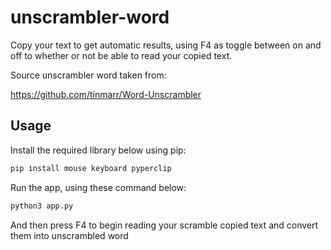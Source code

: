 # unscrambler-word
Copy your text to get automatic results, using F4 as toggle between on and off to whether or not be able to read your copied text.

Source unscrambler word taken from:

https://github.com/tinmarr/Word-Unscrambler


## Usage

Install the required library below using pip:
```bash
pip install mouse keyboard pyperclip 
```

Run the app, using these command below:
```bash
python3 app.py
```

And then press F4 to begin reading your scramble copied text and convert them into unscrambled word
